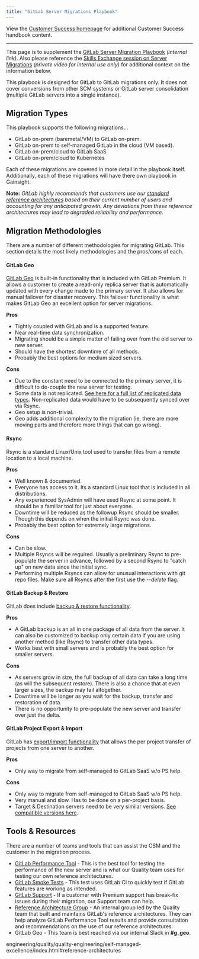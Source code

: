 ```yaml
---
title: "GitLab Server Migrations Playbook"
---
```


View the [Customer Success homepage](/handbook/customer-success/) for additional Customer Success handbook content.

---

This page is to supplement the [GitLab Server Migration Playbook](https://docs.google.com/spreadsheets/d/1cP6czE6zZ9EWT5HGOF2MGP2repiV0GI8a8V2i9iK9vM/edit#gid=0) *(internal link)*. Also please reference the [Skills Exchange session on Server Migrations](https://youtu.be/DUPsiUHnfZI) *(private video for internal use only)* for additional context on the information below.

This playbook is designed for GitLab to GitLab migrations only.
It does not cover conversions from other SCM systems or GitLab server consolidation (multiple GitLab servers into a single instance).

## Migration Types

This playbook supports the following migrations...
- GitLab on-prem (baremetal/VM) to GitLab on-prem.
- GitLab on-prem to self-managed GitLab in the cloud (VM based).
- GitLab on-prem/cloud to GitLab SaaS
- GitLab on-prem/cloud to Kubernetes

Each of these migrations are covered in more detail in the playbook itself.
Additionally, each of these migrations will have there own playbook in Gainsight.

**Note:** *GitLab highly recommends that customers use our [standard reference architectures](https://docs.gitlab.com/ee/administration/reference_architectures/) based on their current number of users and accounting for any anticipated growth. Any deviations from these reference architectures may lead to degraded reliability and performance.*

## Migration Methodologies

There are a number of different methodologies for migrating GitLab. This section details the most likely methodologies and the pros/cons of each.

#### GitLab Geo

[GitLab Geo](https://about.gitlab.com/solutions/geo/) is built-in functionality that is included with GitLab Premium. It allows a customer to create a read-only replica server that is automatically updated with every change made to the primary server. It also allows for manual failover for disaster recovery. This failover functionality is what makes GitLab Geo an excellent option for server migrations.

**Pros**
- Tightly coupled with GitLab and is a supported feature.
- Near real-time data synchronization.
- Migrating should be a simple matter of failing over from the old server to new server.
- Should have the shortest downtime of all methods.
- Probably the best options for medium sized servers.

**Cons**
- Due to the constant need to be connected to the primary server, it is difficult to de-couple the new server for testing.
- Some data is not replicated. [See here for a full list of replicated data types](https://docs.gitlab.com/ee/administration/geo/replication/datatypes.html). Non-replicated data would have to be subsequently synced over via Rsync.
- Geo setup is non-trivial.
- Geo adds additional complexity to the migration (ie, there are more moving parts and therefore more things that can go wrong).

#### Rsync

Rsync is a standard Linux/Unix tool used to transfer files from a remote location to a local machine.

**Pros**
- Well known & documented.
- Everyone has access to it. Its a standard Linux tool that is included in all distributions.
- Any experienced SysAdmin will have used Rsync at some point. It should be a familiar tool for just about everyone.
- Downtime will be reduced as the followup Rsync should be smaller. Though this depends on when the initial Rsync was done.
- Probably the best option for extremely large migrations.

**Cons**
- Can be slow.
- Multiple Rsyncs will be required. Usually a preliminary Rsync to pre-populate the server in advance, followed by a second Rsync to "catch up" on new data since the initial sync.
- Performing multiple Rsyncs can allow for unusual interactions with git repo files. Make sure all Rsyncs after the first use the *--delete* flag.

#### GitLab Backup & Restore

GitLab does include [backup & restore functionality](https://docs.gitlab.com/ee/raketasks/backup_restore.html).

**Pros**
- A GitLab backup is an all in one package of all data from the server. It can also be customized to backup only certain data if you are using another method (like Rsync) to transfer other data types.
- Works best with small servers and is probably the best option for smaller servers.

**Cons**
- As servers grow in size, the full backup of all data can take a long time (as will the subsequent restore). There is also a chance that at even larger sizes, the backup may fail altogether.
- Downtime will be longer as you wait for the backup, transfer and restoration of data.
- There is no opportunity to pre-populate the new server and transfer over just the delta.

#### GitLab Project Export & Import

GitLab has [export/import functionality](https://docs.gitlab.com/ee/user/project/settings/import_export.html) that allows the per project transfer of projects from one server to another.

**Pros**
- Only way to migrate from self-managed to GitLab SaaS w/o PS help.

**Cons**
- Only way to migrate from self-managed to GitLab SaaS w/o PS help.
- Very manual and slow. Has to be done on a per-project basis.
- Target & Destination servers need to be very similar versions. [See compatible versions here](https://docs.gitlab.com/ee/user/project/settings/import_export.html#version-history).

## Tools & Resources

There are a number of teams and tools that can assist the CSM and the customer in the migration process.

- [GitLab Performance Tool](https://gitlab.com/gitlab-org/quality/performance) - This is the best tool for testing the performance of the new server and is what our Quality team uses for testing our own reference architectures.
- [GitLab Smoke Tests](https://gitlab.com/gitlab-com/support/toolbox/gitlab-smoke-tests) - This test uses GitLab CI to quickly test if GitLab features are working as intended.
- [GitLab Support](https://gitlab.com/gitlab-com/support/support-team-meta) - If a customer with Premium support has break-fix issues during their migration, our Support team can help.
- [Reference Architecture Group](https://about.gitlab.com/handbook/engineering/quality/quality-engineering/self-managed-excellence/#reference-architectures) - An internal group led by the Quality team that built and maintains GitLab's reference architectures. They can help analyze GitLab Performance Tool results and provide consultation and recommendations on the use of our reference architectures.
- GitLab Geo - This team is best reached via our internal Slack in **#g_geo**.

engineering/quality/quality-engineering/self-managed-excellence/index.html#reference-architectures
